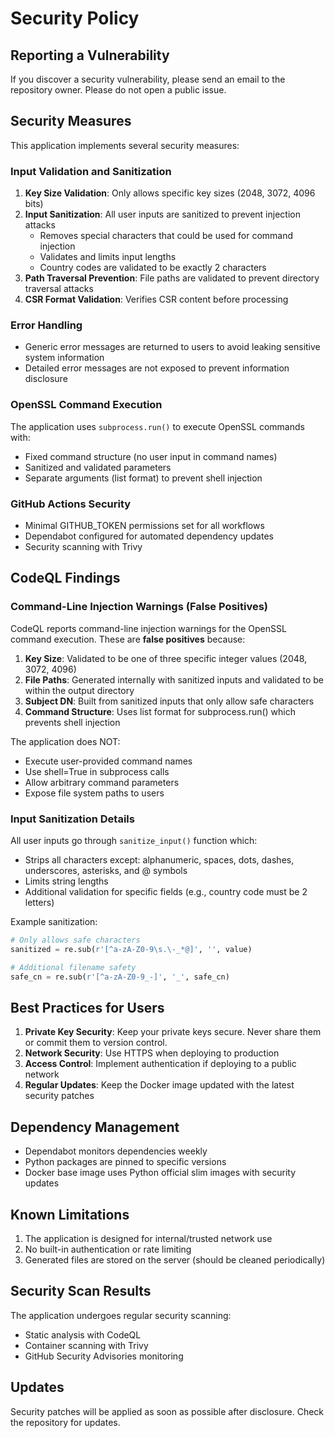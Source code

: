 # Security Policy

## Reporting a Vulnerability

If you discover a security vulnerability, please send an email to the repository owner. Please do not open a public issue.

## Security Measures

This application implements several security measures:

### Input Validation and Sanitization

1. **Key Size Validation**: Only allows specific key sizes (2048, 3072, 4096 bits)
2. **Input Sanitization**: All user inputs are sanitized to prevent injection attacks
   - Removes special characters that could be used for command injection
   - Validates and limits input lengths
   - Country codes are validated to be exactly 2 characters
3. **Path Traversal Prevention**: File paths are validated to prevent directory traversal attacks
4. **CSR Format Validation**: Verifies CSR content before processing

### Error Handling

- Generic error messages are returned to users to avoid leaking sensitive system information
- Detailed error messages are not exposed to prevent information disclosure

### OpenSSL Command Execution

The application uses `subprocess.run()` to execute OpenSSL commands with:
- Fixed command structure (no user input in command names)
- Sanitized and validated parameters
- Separate arguments (list format) to prevent shell injection

### GitHub Actions Security

- Minimal GITHUB_TOKEN permissions set for all workflows
- Dependabot configured for automated dependency updates
- Security scanning with Trivy

## CodeQL Findings

### Command-Line Injection Warnings (False Positives)

CodeQL reports command-line injection warnings for the OpenSSL command execution. These are **false positives** because:

1. **Key Size**: Validated to be one of three specific integer values (2048, 3072, 4096)
2. **File Paths**: Generated internally with sanitized inputs and validated to be within the output directory
3. **Subject DN**: Built from sanitized inputs that only allow safe characters
4. **Command Structure**: Uses list format for subprocess.run() which prevents shell injection

The application does NOT:
- Execute user-provided command names
- Use shell=True in subprocess calls
- Allow arbitrary command parameters
- Expose file system paths to users

### Input Sanitization Details

All user inputs go through `sanitize_input()` function which:
- Strips all characters except: alphanumeric, spaces, dots, dashes, underscores, asterisks, and @ symbols
- Limits string lengths
- Additional validation for specific fields (e.g., country code must be 2 letters)

Example sanitization:
```python
# Only allows safe characters
sanitized = re.sub(r'[^a-zA-Z0-9\s.\-_*@]', '', value)

# Additional filename safety
safe_cn = re.sub(r'[^a-zA-Z0-9_-]', '_', safe_cn)
```

## Best Practices for Users

1. **Private Key Security**: Keep your private keys secure. Never share them or commit them to version control.
2. **Network Security**: Use HTTPS when deploying to production
3. **Access Control**: Implement authentication if deploying to a public network
4. **Regular Updates**: Keep the Docker image updated with the latest security patches

## Dependency Management

- Dependabot monitors dependencies weekly
- Python packages are pinned to specific versions
- Docker base image uses Python official slim images with security updates

## Known Limitations

1. The application is designed for internal/trusted network use
2. No built-in authentication or rate limiting
3. Generated files are stored on the server (should be cleaned periodically)

## Security Scan Results

The application undergoes regular security scanning:
- Static analysis with CodeQL
- Container scanning with Trivy
- GitHub Security Advisories monitoring

## Updates

Security patches will be applied as soon as possible after disclosure. Check the repository for updates.
